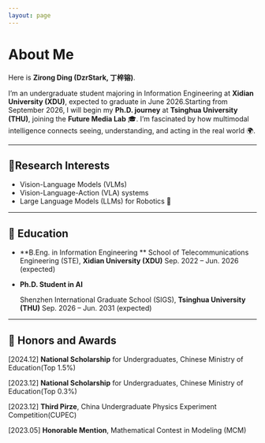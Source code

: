 ```yaml
---
layout: page
---
```


# About Me

Here is **Zirong Ding (DzrStark, 丁梓镕)**.<br>

 I’m an undergraduate student majoring in Information Engineering at **Xidian University (XDU)**, expected to graduate in June 2026.Starting from September 2026, I will begin my **Ph.D. journey** at **Tsinghua University (THU)**, joining the **Future Media Lab** 🎓. I’m fascinated by how multimodal intelligence connects seeing, understanding, and acting in the real world 🌍.

---

## 🔬Research Interests

- Vision-Language Models (VLMs)
- Vision-Language-Action (VLA) systems
- Large Language Models (LLMs) for Robotics 🤖

---

## 📖 Education

- **B.Eng. in Information Engineering **
   School of Telecommunications Engineering (STE), **Xidian University (XDU)**
   Sep. 2022 – Jun. 2026 (expected)
   
- **Ph.D. Student in AI**

   Shenzhen International Graduate School (SIGS), **Tsinghua University (THU)**
   Sep. 2026 – Jun. 2031 (expected)

---

## 🎉 Honors and Awards

[2024.12] **National Scholarship** for Undergraduates, Chinese Ministry of Education(Top 1.5%)

[2023.12] **National Scholarship** for Undergraduates, Chinese Ministry of Education(Top 0.3%)

[2023.12] **Third Pirze**, China Undergraduate Physics Experiment Competition(CUPEC)

[2023.05] **Honorable Mention**, Mathematical Contest in Modeling (MCM)

<br>



